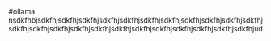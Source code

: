 #ollama
nsdkfhbjsdkfhjsdkfhjsdkfhjsdkfhjsdkfhjsdkfhjsdkfhjsdkfhjsdkfhjsdkfhjsdkfhjsdkfhjsdkfhjsdkfhjsdkfhjsdkfhjsdkfhjsdkfhjsdkfhjsdkfhjsdkfhjsdkfhjsdkfhjud